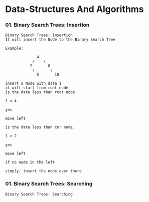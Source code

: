 # Data-Structures And Algorithms


### 01. Binary Search Trees: Insertion

    Binary Search Trees: Insertion
    It will insert the Node to the Binary Search Tree

    Example:

                  4
                /    \
               2       8
                \       \
                  5       10

    insert a Node with data 1
    it will start from root node 
    is the data less than root node.
    
    1 < 4

    yes

    move left

    is the data less than cur node.

    1 < 2

    yes

    move left

    if no node in the left 

    simply, insert the node over there

    
### 01. Binary Search Trees: Searching

    Binary Search Trees: Searching
